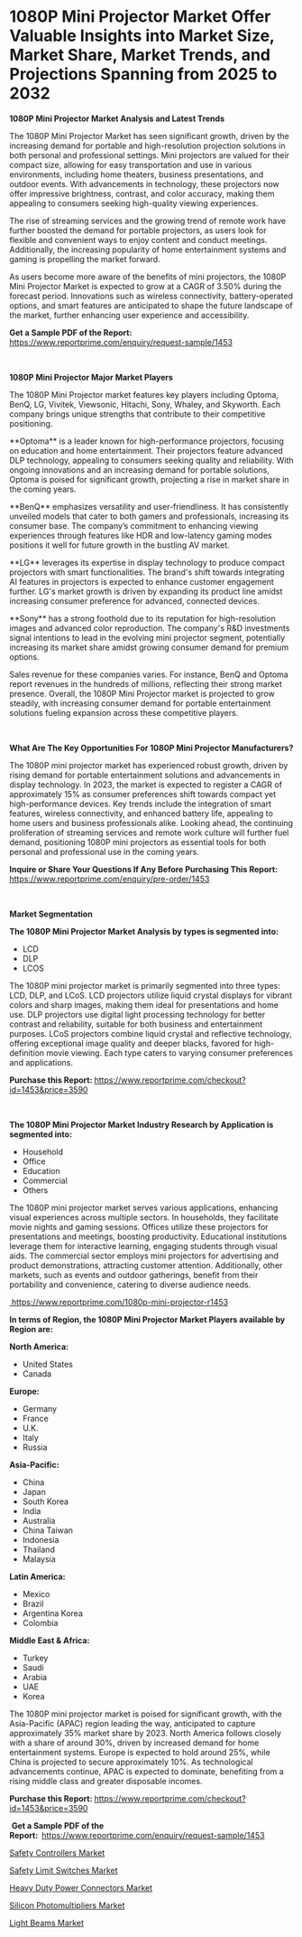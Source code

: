 <p><h1>1080P Mini Projector Market Offer Valuable Insights into Market Size, Market Share, Market Trends, and Projections Spanning from 2025 to 2032</h1></p><p><strong>1080P Mini Projector Market Analysis and Latest Trends</strong></p>
<p><p>The 1080P Mini Projector Market has seen significant growth, driven by the increasing demand for portable and high-resolution projection solutions in both personal and professional settings. Mini projectors are valued for their compact size, allowing for easy transportation and use in various environments, including home theaters, business presentations, and outdoor events. With advancements in technology, these projectors now offer impressive brightness, contrast, and color accuracy, making them appealing to consumers seeking high-quality viewing experiences.</p><p>The rise of streaming services and the growing trend of remote work have further boosted the demand for portable projectors, as users look for flexible and convenient ways to enjoy content and conduct meetings. Additionally, the increasing popularity of home entertainment systems and gaming is propelling the market forward.</p><p>As users become more aware of the benefits of mini projectors, the 1080P Mini Projector Market is expected to grow at a CAGR of 3.50% during the forecast period. Innovations such as wireless connectivity, battery-operated options, and smart features are anticipated to shape the future landscape of the market, further enhancing user experience and accessibility.</p></p>
<p><strong>Get a Sample PDF of the Report:&nbsp;</strong> <a href="https://www.reportprime.com/enquiry/request-sample/1453?utm_campaign=1138&utm_medium=2&utm_source=Github&utm_content=ia&utm_term=18032025&utm_id=1080p-mini-projector">https://www.reportprime.com/enquiry/request-sample/1453</a></p>
<p>&nbsp;</p>
<p><strong>1080P Mini Projector Major Market Players</strong></p>
<p><p>The 1080P Mini Projector market features key players including Optoma, BenQ, LG, Vivitek, Viewsonic, Hitachi, Sony, Whaley, and Skyworth. Each company brings unique strengths that contribute to their competitive positioning.</p><p>**Optoma** is a leader known for high-performance projectors, focusing on education and home entertainment. Their projectors feature advanced DLP technology, appealing to consumers seeking quality and reliability. With ongoing innovations and an increasing demand for portable solutions, Optoma is poised for significant growth, projecting a rise in market share in the coming years.</p><p>**BenQ** emphasizes versatility and user-friendliness. It has consistently unveiled models that cater to both gamers and professionals, increasing its consumer base. The company’s commitment to enhancing viewing experiences through features like HDR and low-latency gaming modes positions it well for future growth in the bustling AV market.</p><p>**LG** leverages its expertise in display technology to produce compact projectors with smart functionalities. The brand's shift towards integrating AI features in projectors is expected to enhance customer engagement further. LG's market growth is driven by expanding its product line amidst increasing consumer preference for advanced, connected devices.</p><p>**Sony** has a strong foothold due to its reputation for high-resolution images and advanced color reproduction. The company's R&D investments signal intentions to lead in the evolving mini projector segment, potentially increasing its market share amidst growing consumer demand for premium options.</p><p>Sales revenue for these companies varies. For instance, BenQ and Optoma report revenues in the hundreds of millions, reflecting their strong market presence. Overall, the 1080P Mini Projector market is projected to grow steadily, with increasing consumer demand for portable entertainment solutions fueling expansion across these competitive players.</p></p>
<p>&nbsp;</p>
<p><strong>What Are The Key Opportunities For 1080P Mini Projector Manufacturers?</strong></p>
<p><p>The 1080P mini projector market has experienced robust growth, driven by rising demand for portable entertainment solutions and advancements in display technology. In 2023, the market is expected to register a CAGR of approximately 15% as consumer preferences shift towards compact yet high-performance devices. Key trends include the integration of smart features, wireless connectivity, and enhanced battery life, appealing to home users and business professionals alike. Looking ahead, the continuing proliferation of streaming services and remote work culture will further fuel demand, positioning 1080P mini projectors as essential tools for both personal and professional use in the coming years.</p></p>
<p><strong>Inquire or Share Your Questions If Any Before Purchasing This Report:</strong> <a href="https://www.reportprime.com/enquiry/pre-order/1453?utm_campaign=1138&utm_medium=2&utm_source=Github&utm_content=ia&utm_term=18032025&utm_id=1080p-mini-projector">https://www.reportprime.com/enquiry/pre-order/1453</a></p>
<p>&nbsp;</p>
<p><strong>Market Segmentation</strong></p>
<p><strong>The 1080P Mini Projector Market Analysis by types is segmented into:</strong></p>
<p><ul><li>LCD</li><li>DLP</li><li>LCOS</li></ul></p>
<p><p>The 1080P mini projector market is primarily segmented into three types: LCD, DLP, and LCoS. LCD projectors utilize liquid crystal displays for vibrant colors and sharp images, making them ideal for presentations and home use. DLP projectors use digital light processing technology for better contrast and reliability, suitable for both business and entertainment purposes. LCoS projectors combine liquid crystal and reflective technology, offering exceptional image quality and deeper blacks, favored for high-definition movie viewing. Each type caters to varying consumer preferences and applications.</p></p>
<p><strong>Purchase this Report:&nbsp;</strong><a href="https://www.reportprime.com/checkout?id=1453&price=3590&utm_campaign=1138&utm_medium=2&utm_source=Github&utm_content=ia&utm_term=18032025&utm_id=1080p-mini-projector">https://www.reportprime.com/checkout?id=1453&price=3590</a></p>
<p>&nbsp;</p>
<p><strong>The 1080P Mini Projector Market Industry Research by Application is segmented into:</strong></p>
<p><ul><li>Household</li><li>Office</li><li>Education</li><li>Commercial</li><li>Others</li></ul></p>
<p><p>The 1080P mini projector market serves various applications, enhancing visual experiences across multiple sectors. In households, they facilitate movie nights and gaming sessions. Offices utilize these projectors for presentations and meetings, boosting productivity. Educational institutions leverage them for interactive learning, engaging students through visual aids. The commercial sector employs mini projectors for advertising and product demonstrations, attracting customer attention. Additionally, other markets, such as events and outdoor gatherings, benefit from their portability and convenience, catering to diverse audience needs.</p></p>
<p><a href="https://www.reportprime.com/1080p-mini-projector-r1453?utm_campaign=1138&utm_medium=2&utm_source=Github&utm_content=ia&utm_term=18032025&utm_id=1080p-mini-projector">&nbsp;https://www.reportprime.com/1080p-mini-projector-r1453</a></p>
<p><strong>In terms of Region, the 1080P Mini Projector Market Players available by Region are:</strong></p>
<p>
    <p> <strong> North America: </strong>
        <ul>
            <li>United States</li>
            <li>Canada</li>
        </ul>
        </p> 
    <p> <strong> Europe: </strong>
        <ul>
            <li>Germany</li>
            <li>France</li>
            <li>U.K.</li>
            <li>Italy</li>
            <li>Russia</li>
        </ul>
        </p> 
    <p> <strong> Asia-Pacific: </strong>
        <ul>
            <li>China</li>
            <li>Japan</li>
            <li>South Korea</li>
            <li>India</li>
            <li>Australia</li>
            <li>China Taiwan</li>
            <li>Indonesia</li>
            <li>Thailand</li>
            <li>Malaysia</li>
        </ul>
        </p> 
    <p> <strong> Latin America: </strong>
        <ul>
            <li>Mexico</li>
            <li>Brazil</li>
            <li>Argentina Korea</li>
            <li>Colombia</li>
        </ul>
        </p> 
    <p> <strong> Middle East & Africa: </strong>
        <ul>
            <li>Turkey</li>
            <li>Saudi</li>
            <li>Arabia</li>
            <li>UAE</li>
            <li>Korea</li>
        </ul>
    </p>
    </p>
<p><p>The 1080P mini projector market is poised for significant growth, with the Asia-Pacific (APAC) region leading the way, anticipated to capture approximately 35% market share by 2023. North America follows closely with a share of around 30%, driven by increased demand for home entertainment systems. Europe is expected to hold around 25%, while China is projected to secure approximately 10%. As technological advancements continue, APAC is expected to dominate, benefiting from a rising middle class and greater disposable incomes.</p></p>
<p><strong>Purchase this Report: </strong><a href="https://www.reportprime.com/checkout?id=1453&price=3590&utm_campaign=1138&utm_medium=2&utm_source=Github&utm_content=ia&utm_term=18032025&utm_id=1080p-mini-projector">https://www.reportprime.com/checkout?id=1453&price=3590</a></p>
<p>&nbsp;<strong>Get a Sample PDF of the Report:&nbsp;&nbsp;</strong><a href="https://www.reportprime.com/enquiry/request-sample/1453?utm_campaign=1138&utm_medium=2&utm_source=Github&utm_content=ia&utm_term=18032025&utm_id=1080p-mini-projector">https://www.reportprime.com/enquiry/request-sample/1453</a></p>
<p><strong></strong></p>
<p><p><a href="https://github.com/krinerstormy331/Market-Research-Report-List-1/blob/main/safety-controllers-market.md?utm_campaign=1138&utm_medium=2&utm_source=Github&utm_content=ia&utm_term=18032025&utm_id=1080p-mini-projector">Safety Controllers Market</a></p><p><a href="https://github.com/dolorespeddico90/Market-Research-Report-List-1/blob/main/safety-limit-switches-market.md?utm_campaign=1138&utm_medium=2&utm_source=Github&utm_content=ia&utm_term=18032025&utm_id=1080p-mini-projector">Safety Limit Switches Market</a></p><p><a href="https://github.com/abantolemox08/Market-Research-Report-List-1/blob/main/heavy-duty-power-connectors-market.md?utm_campaign=1138&utm_medium=2&utm_source=Github&utm_content=ia&utm_term=18032025&utm_id=1080p-mini-projector">Heavy Duty Power Connectors Market</a></p><p><a href="https://github.com/raffadongraffadong/Market-Research-Report-List-1/blob/main/silicon-photomultipliers-market.md?utm_campaign=1138&utm_medium=2&utm_source=Github&utm_content=ia&utm_term=18032025&utm_id=1080p-mini-projector">Silicon Photomultipliers Market</a></p><p><a href="https://github.com/suleimannichelle7/Market-Research-Report-List-1/blob/main/light-beams-market.md?utm_campaign=1138&utm_medium=2&utm_source=Github&utm_content=ia&utm_term=18032025&utm_id=1080p-mini-projector">Light Beams Market</a></p></p>